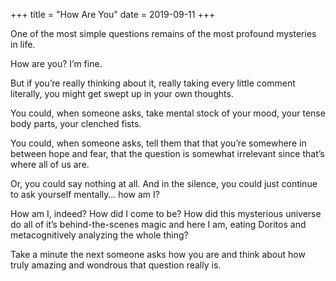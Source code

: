 +++
title = "How Are You"
date = 2019-09-11
+++

One of the most simple questions remains of the most profound mysteries in life. 

How are you? I’m fine.

But if you’re really thinking about it, really taking every little comment literally, you might get swept up in your own thoughts.

You could, when someone asks, take mental stock of your mood, your tense body parts, your clenched fists.

You could, when someone asks, tell them that that you’re somewhere in between hope and fear, that the question is somewhat irrelevant since that’s where all of us are.

Or, you could say nothing at all. And in the silence, you could just continue to ask yourself mentally… how am I? 

How am I, indeed? How did I come to be? How did this mysterious universe do all of it’s behind-the-scenes magic and here I am, eating Doritos and metacognitively analyzing the whole thing?

Take a minute the next someone asks how you are and think about how truly amazing and wondrous that question really is.